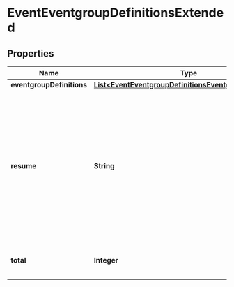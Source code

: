 
# EventEventgroupDefinitionsExtended

## Properties
Name | Type | Description | Notes
------------ | ------------- | ------------- | -------------
**eventgroupDefinitions** | [**List&lt;EventEventgroupDefinitionsEventgroupDefinition&gt;**](EventEventgroupDefinitionsEventgroupDefinition.md) |  |  [optional]
**resume** | **String** | Continue returning results from previous call using this token (token should come from the previous call, resume cannot be used with other options). |  [optional]
**total** | **Integer** | Total number of items available. |  [optional]



